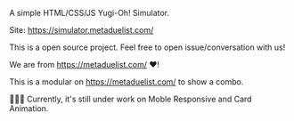 A simple HTML/CSS/JS Yugi-Oh! Simulator.

Site: https://simulator.metaduelist.com/

This is a open source project. Feel free to open issue/conversation with us!

We are from https://metaduelist.com/ ❤️!

This is a modular on https://metaduelist.com/ to show a combo.

🚧🚧🚧 Currently, it's still under work on Moble Responsive and Card Animation.
